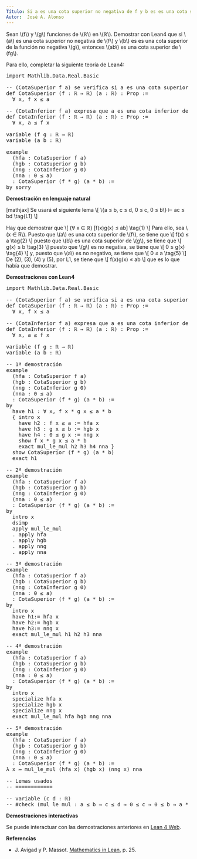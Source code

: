 ```yaml
---
Título: Si a es una cota superior no negativa de f y b es es una cota superior de la función no negativa g, entonces ab es una cota superior de fg
Autor:  José A. Alonso
---
```


Sean \\(f\\) y \\(g\\) funciones de \\(ℝ\\) en \\(ℝ\\). Demostrar con Lean4 que si \\(a\\) es una cota superior no negativa de \\(f\\) y \\(b\\) es es una cota superior de la función no negativa \\(g\\), entonces \\(ab\\) es una cota superior de \\(fg\\).

Para ello, completar la siguiente teoría de Lean4:

<pre lang="lean">
import Mathlib.Data.Real.Basic

-- (CotaSuperior f a) se verifica si a es una cota superior de f.
def CotaSuperior (f : ℝ → ℝ) (a : ℝ) : Prop :=
  ∀ x, f x ≤ a

-- (CotaInferior f a) expresa que a es una cota inferior de f.
def CotaInferior (f : ℝ → ℝ) (a : ℝ) : Prop :=
  ∀ x, a ≤ f x

variable (f g : ℝ → ℝ)
variable (a b : ℝ)

example
  (hfa : CotaSuperior f a)
  (hgb : CotaSuperior g b)
  (nng : CotaInferior g 0)
  (nna : 0 ≤ a)
  : CotaSuperior (f * g) (a * b) :=
by sorry
</pre>
<!--more-->

<b>Demostración en lenguaje natural</b>

[mathjax]
Se usará el siguiente lema
\\[ \\{a ≤ b, c ≤ d, 0 ≤ c, 0 ≤ b\\} ⊢ ac ≤ bd \\tag{L1} \\]

Hay que demostrar que
\\[ (∀ x ∈ ℝ) [f(x)g(x) ≤ ab] \\tag{1} \\]
Para ello, sea \\(x ∈ R\\). Puesto que \\(a\\) es una cota superior de \\(f\\), se tiene que
\\[ f(x) ≤ a \\tag{2} \\]
puesto que \\(b\\) es una cota superior de \\(g\\), se tiene que
\\[ g(x) ≤ b \\tag{3} \\]
puesto que \\(g\\) es no negativa, se tiene que
\\[ 0 ≤ g(x) \\tag{4} \\]
y, puesto que \\(a\\) es no negativo, se tiene que
\\[ 0 ≤ a \\tag{5} \\]
De (2), (3), (4) y (5), por L1, se tiene que
\\[ f(x)g(x) ≤ ab \\]
que es lo que había que demostrar.

<b>Demostraciones con Lean4</b>

<pre lang="lean">
import Mathlib.Data.Real.Basic

-- (CotaSuperior f a) se verifica si a es una cota superior de f.
def CotaSuperior (f : ℝ → ℝ) (a : ℝ) : Prop :=
  ∀ x, f x ≤ a

-- (CotaInferior f a) expresa que a es una cota inferior de f.
def CotaInferior (f : ℝ → ℝ) (a : ℝ) : Prop :=
  ∀ x, a ≤ f x

variable (f g : ℝ → ℝ)
variable (a b : ℝ)

-- 1ª demostración
example
  (hfa : CotaSuperior f a)
  (hgb : CotaSuperior g b)
  (nng : CotaInferior g 0)
  (nna : 0 ≤ a)
  : CotaSuperior (f * g) (a * b) :=
by
  have h1 : ∀ x, f x * g x ≤ a * b
  { intro x
    have h2 : f x ≤ a := hfa x
    have h3 : g x ≤ b := hgb x
    have h4 : 0 ≤ g x := nng x
    show f x * g x ≤ a * b
    exact mul_le_mul h2 h3 h4 nna }
  show CotaSuperior (f * g) (a * b)
  exact h1

-- 2ª demostración
example
  (hfa : CotaSuperior f a)
  (hgb : CotaSuperior g b)
  (nng : CotaInferior g 0)
  (nna : 0 ≤ a)
  : CotaSuperior (f * g) (a * b) :=
by
  intro x
  dsimp
  apply mul_le_mul
  . apply hfa
  . apply hgb
  . apply nng
  . apply nna

-- 3ª demostración
example
  (hfa : CotaSuperior f a)
  (hgb : CotaSuperior g b)
  (nng : CotaInferior g 0)
  (nna : 0 ≤ a)
  : CotaSuperior (f * g) (a * b) :=
by
  intro x
  have h1:= hfa x
  have h2:= hgb x
  have h3:= nng x
  exact mul_le_mul h1 h2 h3 nna

-- 4ª demostración
example
  (hfa : CotaSuperior f a)
  (hgb : CotaSuperior g b)
  (nng : CotaInferior g 0)
  (nna : 0 ≤ a)
  : CotaSuperior (f * g) (a * b) :=
by
  intro x
  specialize hfa x
  specialize hgb x
  specialize nng x
  exact mul_le_mul hfa hgb nng nna

-- 5ª demostración
example
  (hfa : CotaSuperior f a)
  (hgb : CotaSuperior g b)
  (nng : CotaInferior g 0)
  (nna : 0 ≤ a)
  : CotaSuperior (f * g) (a * b) :=
λ x ↦ mul_le_mul (hfa x) (hgb x) (nng x) nna

-- Lemas usados
-- ============

-- variable (c d : ℝ)
-- #check (mul_le_mul : a ≤ b → c ≤ d → 0 ≤ c → 0 ≤ b → a * c ≤ b * d)
</pre>

<b>Demostraciones interactivas</b>

Se puede interactuar con las demostraciones anteriores en <a href="https://lean.math.hhu.de/#url=https://raw.githubusercontent.com/jaalonso/Calculemus2/main/src/Cota_superior_del_producto.lean" rel="noopener noreferrer" target="_blank">Lean 4 Web</a>.

<b>Referencias</b>

<ul>
<li> J. Avigad y P. Massot. <a href="https://bit.ly/3U4UjBk">Mathematics in Lean</a>, p. 25.</li>
</ul>
